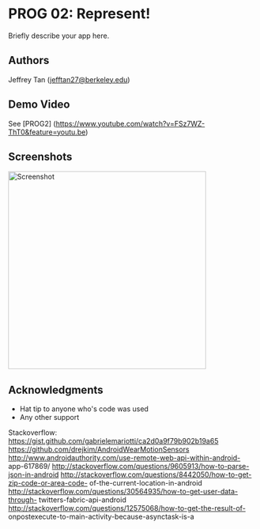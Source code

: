 # PROG 02: Represent!

Briefly describe your app here.

## Authors

Jeffrey Tan ([jefftan27@berkeley.edu](mailto:your_email@berkeley.edu))

## Demo Video

See [PROG2] (https://www.youtube.com/watch?v=FSz7WZ-ThT0&feature=youtu.be)

## Screenshots

<img src="screenshots/main.png" height="400" alt="Screenshot"/>

## Acknowledgments

* Hat tip to anyone who's code was used
* Any other support

Stackoverflow:
https://gist.github.com/gabrielemariotti/ca2d0a9f79b902b19a65
https://github.com/drejkim/AndroidWearMotionSensors
http://www.androidauthority.com/use-remote-web-api-within-android- app-617869/
http://stackoverflow.com/questions/9605913/how-to-parse-json-in-android http://stackoverflow.com/questions/8442050/how-to-get-zip-code-or-area-code- of-the-current-location-in-android http://stackoverflow.com/questions/30564935/how-to-get-user-data-through- twitters-fabric-api-android http://stackoverflow.com/questions/12575068/how-to-get-the-result-of- onpostexecute-to-main-activity-because-asynctask-is-a


